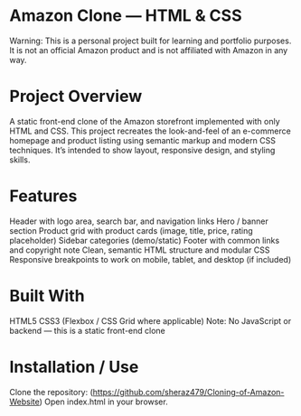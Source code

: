# Amazon Clone — HTML & CSS
Warning: This is a personal project built for learning and portfolio purposes. It is not an official Amazon product and is not affiliated with Amazon in any way.

# Project Overview
A static front-end clone of the Amazon storefront implemented with only HTML and CSS. This project recreates the look-and-feel of an e-commerce homepage and product listing using semantic markup and modern CSS techniques. It’s intended to show layout, responsive design, and styling skills.

# Features
Header with logo area, search bar, and navigation links
Hero / banner section
Product grid with product cards (image, title, price, rating placeholder)
Sidebar categories (demo/static)
Footer with common links and copyright note
Clean, semantic HTML structure and modular CSS
Responsive breakpoints to work on mobile, tablet, and desktop (if included)
# Built With
HTML5
CSS3 (Flexbox / CSS Grid where applicable)
Note: No JavaScript or backend — this is a static front-end clone

# Installation / Use
Clone the repository:
(https://github.com/sheraz479/Cloning-of-Amazon-Website)
Open index.html in your browser.


